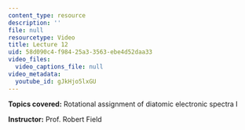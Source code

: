 ```yaml
---
content_type: resource
description: ''
file: null
resourcetype: Video
title: Lecture 12
uid: 58d090c4-f984-25a3-3563-ebe4d52daa33
video_files:
  video_captions_file: null
video_metadata:
  youtube_id: gJkHjo5lxGU
---
```


**Topics covered:** Rotational assignment of diatomic electronic spectra I

**Instructor:** Prof. Robert Field
